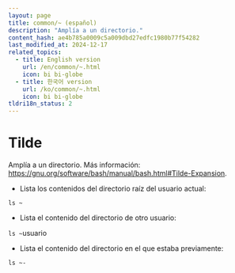 ```yaml
---
layout: page
title: common/~ (español)
description: "Amplía a un directorio."
content_hash: ae4b785a0009c5a009dbd27edfc1980b77f54282
last_modified_at: 2024-12-17
related_topics:
  - title: English version
    url: /en/common/~.html
    icon: bi bi-globe
  - title: 한국어 version
    url: /ko/common/~.html
    icon: bi bi-globe
tldri18n_status: 2
---
```

# Tilde

Amplía a un directorio.
Más información: <https://gnu.org/software/bash/manual/bash.html#Tilde-Expansion>.

- Lista los contenidos del directorio raíz del usuario actual:

`ls ~`

- Lista el contenido del directorio de otro usuario:

`ls ~`<span class="tldr-var badge badge-pill bg-dark-lm bg-white-dm text-white-lm text-dark-dm font-weight-bold">usuario</span>

- Lista el contenido del directorio en el que estaba previamente:

`ls ~-`
